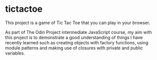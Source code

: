 # tictactoe

This project is a game of Tic Tac Toe that you can play in your browser.  
  
As part of The Odin Project intermediate JavaScript course, my aim with this project is to demonstrate a good understanding of things I have recently learned such as creating objects with factory functions, using module patterns and making use of closures with private and public variables.
